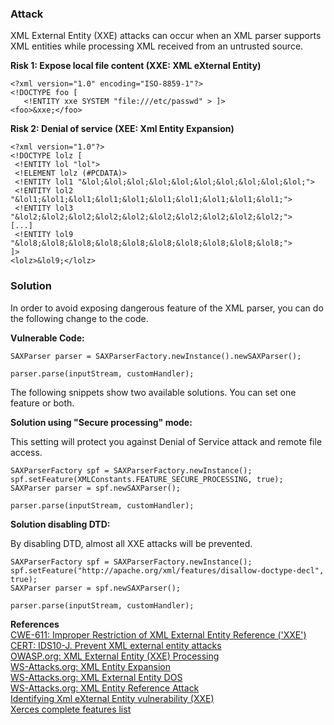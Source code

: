 ### Attack

XML External Entity (XXE) attacks can occur when an XML parser supports XML entities while processing XML received from an untrusted source.

**Risk 1: Expose local file content (XXE: XML eXternal Entity)**

```
<?xml version="1.0" encoding="ISO-8859-1"?>
<!DOCTYPE foo [
   <!ENTITY xxe SYSTEM "file:///etc/passwd" > ]>
<foo>&xxe;</foo>
```
**Risk 2: Denial of service (XEE: Xml Entity Expansion)**

```
<?xml version="1.0"?>
<!DOCTYPE lolz [
 <!ENTITY lol "lol">
 <!ELEMENT lolz (#PCDATA)>
 <!ENTITY lol1 "&lol;&lol;&lol;&lol;&lol;&lol;&lol;&lol;&lol;&lol;">
 <!ENTITY lol2 "&lol1;&lol1;&lol1;&lol1;&lol1;&lol1;&lol1;&lol1;&lol1;&lol1;">
 <!ENTITY lol3 "&lol2;&lol2;&lol2;&lol2;&lol2;&lol2;&lol2;&lol2;&lol2;&lol2;">
[...]
 <!ENTITY lol9 "&lol8;&lol8;&lol8;&lol8;&lol8;&lol8;&lol8;&lol8;&lol8;&lol8;">
]>
<lolz>&lol9;</lolz>
```

### Solution

In order to avoid exposing dangerous feature of the XML parser, you can do the following change to the code.

**Vulnerable Code:**

```
SAXParser parser = SAXParserFactory.newInstance().newSAXParser();

parser.parse(inputStream, customHandler);
```
  

The following snippets show two available solutions. You can set one feature or both.

**Solution using "Secure processing" mode:**

This setting will protect you against Denial of Service attack and remote file access.

```
SAXParserFactory spf = SAXParserFactory.newInstance();
spf.setFeature(XMLConstants.FEATURE_SECURE_PROCESSING, true);
SAXParser parser = spf.newSAXParser();

parser.parse(inputStream, customHandler);
```

**Solution disabling DTD:**

By disabling DTD, almost all XXE attacks will be prevented.

```
SAXParserFactory spf = SAXParserFactory.newInstance();
spf.setFeature("http://apache.org/xml/features/disallow-doctype-decl", true);
SAXParser parser = spf.newSAXParser();

parser.parse(inputStream, customHandler);
```
  

**References**  
[CWE-611: Improper Restriction of XML External Entity Reference ('XXE')](http://cwe.mitre.org/data/definitions/611.html)  
[CERT: IDS10-J. Prevent XML external entity attacks](https://www.securecoding.cert.org/confluence/pages/viewpage.action?pageId=61702260)  
[OWASP.org: XML External Entity (XXE) Processing](https://www.owasp.org/index.php/XML_External_Entity_%28XXE%29_Processing)  
[WS-Attacks.org: XML Entity Expansion](http://www.ws-attacks.org/index.php/XML_Entity_Expansion)  
[WS-Attacks.org: XML External Entity DOS](http://www.ws-attacks.org/index.php/XML_External_Entity_DOS)  
[WS-Attacks.org: XML Entity Reference Attack](http://www.ws-attacks.org/index.php/XML_Entity_Reference_Attack)  
[Identifying Xml eXternal Entity vulnerability (XXE)](http://blog.h3xstream.com/2014/06/identifying-xml-external-entity.html)  
[Xerces complete features list](http://xerces.apache.org/xerces-j/features.html)

